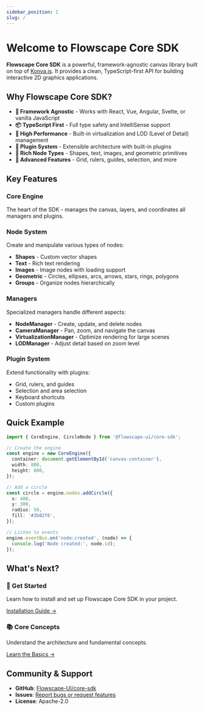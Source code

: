 ```yaml
---
sidebar_position: 1
slug: /
---
```


# Welcome to Flowscape Core SDK

**Flowscape Core SDK** is a powerful, framework-agnostic canvas library built on top of [Konva.js](https://konvajs.org/). It provides a clean, TypeScript-first API for building interactive 2D graphics applications.

## Why Flowscape Core SDK?

- **🎯 Framework Agnostic** - Works with React, Vue, Angular, Svelte, or vanilla JavaScript
- **📦 TypeScript First** - Full type safety and IntelliSense support
- **🚀 High Performance** - Built-in virtualization and LOD (Level of Detail) management
- **🔌 Plugin System** - Extensible architecture with built-in plugins
- **🎨 Rich Node Types** - Shapes, text, images, and geometric primitives
- **📐 Advanced Features** - Grid, rulers, guides, selection, and more

## Key Features

### Core Engine
The heart of the SDK - manages the canvas, layers, and coordinates all managers and plugins.

### Node System
Create and manipulate various types of nodes:
- **Shapes** - Custom vector shapes
- **Text** - Rich text rendering
- **Images** - Image nodes with loading support
- **Geometric** - Circles, ellipses, arcs, arrows, stars, rings, polygons
- **Groups** - Organize nodes hierarchically

### Managers
Specialized managers handle different aspects:
- **NodeManager** - Create, update, and delete nodes
- **CameraManager** - Pan, zoom, and navigate the canvas
- **VirtualizationManager** - Optimize rendering for large scenes
- **LODManager** - Adjust detail based on zoom level

### Plugin System
Extend functionality with plugins:
- Grid, rulers, and guides
- Selection and area selection
- Keyboard shortcuts
- Custom plugins

## Quick Example

```typescript
import { CoreEngine, CircleNode } from '@flowscape-ui/core-sdk';

// Create the engine
const engine = new CoreEngine({
  container: document.getElementById('canvas-container'),
  width: 800,
  height: 600,
});

// Add a circle
const circle = engine.nodes.addCircle({
  x: 400,
  y: 300,
  radius: 50,
  fill: '#3b82f6',
});

// Listen to events
engine.eventBus.on('node:created', (node) => {
  console.log('Node created:', node.id);
});
```

## What's Next?

<div className="row">
  <div className="col col--6">
    <h3>🚀 Get Started</h3>
    <p>Learn how to install and set up Flowscape Core SDK in your project.</p>
    <a href="/docs/getting-started/installation">Installation Guide →</a>
  </div>
  <div className="col col--6">
    <h3>📚 Core Concepts</h3>
    <p>Understand the architecture and fundamental concepts.</p>
    <a href="/docs/core-concepts/architecture">Learn the Basics →</a>
  </div>
</div>

## Community & Support

- **GitHub**: [Flowscape-UI/core-sdk](https://github.com/Flowscape-UI/core-sdk)
- **Issues**: [Report bugs or request features](https://github.com/Flowscape-UI/core-sdk/issues)
- **License**: Apache-2.0
